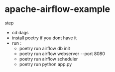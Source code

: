 # apache-airflow-example

step

- cd dags
- install poetry if you dont have it
- run :
  - poetry run airflow db init
  - poetry run airflow webserver --port 8080
  - poetry run airflow scheduler
  - poetry run python app.py
